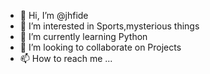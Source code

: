 - 👋 Hi, I’m @jhfide
- 👀 I’m interested in Sports,mysterious things
- 🌱 I’m currently learning Python
- 💞️ I’m looking to collaborate on Projects
- 📫 How to reach me ...

<!---
jhfide/jhfide is a ✨ special ✨ repository because its `README.md` (this file) appears on your GitHub profile.
You can click the Preview link to take a look at your changes.
--->
